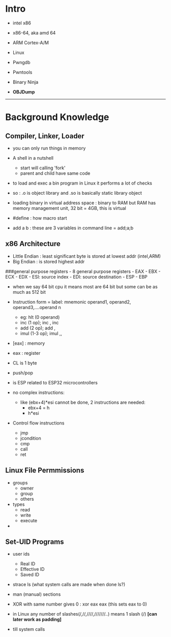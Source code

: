 # Intro

- intel x86
- x86-64, aka amd 64
- ARM Cortex-A/M
- Linux

- Pwngdb
- Pwntools
- Binary Ninja
- **OBJDump**

---

# Background Knowledge

## Compiler, Linker, Loader
- you can only run things in memory
- A shell in a nutshell
	- start will calling 'fork'
	- parent and child have same code
- to load and exec a bin program in Linux it performs a lot of checks
- so : .o is object library and .so is basically static library object
- loading binary in virtual address space : binary to RAM but RAM has memory management unit,  32 bit = 4GB, this is virtual  

- #define : how macro start
- add a b : these are 3 variables in command line = add;a;b

## x86 Architecture
- Little Endian : least significant byte is stored at lowest addr (intel,ARM)
- Big Endian : is stored highest addr

###general purpose registers
	- 8 general purpose registers
		- EAX
		- EBX
		- ECX
		- EDX
		- ESI: source index
		- EDI: source destination
	- ESP
	- EBP
- when we say 64 bit cpu it means most are 64 bit but some can be as much as 512 bit

- Instruction form = label: mnemonic operand1, operand2, operand3,....operand n
	- eg: hlt (0 operand)
	- inc (1 op); inc <reg>, inc <mem>
	- add (2 op); add <reg>,<reg>
	- imul (1-3 op); imul <reg32>,<reg32>,<con>
- [eax] : memory
- eax : register
- CL is 1 byte
- push/pop
- is ESP related to ESP32 microcontrollers 
- no complex instructions:
	- like (ebx+4)*esi cannot be done, 2 instructions are needed:
		- ebx+4 = h
		- h*esi
- Control flow instructions
	- jmp
	- jcondition
	- cmp
	- call
	- ret

## Linux File Permmissions
- groups	
	- owner
	- group
	- others
- types
	- read
	- write
	- execute
- 

## Set-UID Programs
- user ids
	- Real ID
	- Effective ID
	- Saved ID

- strace ls (what system calls are made when done ls?)
- man (manual) sections
- XOR with same number gives 0 : xor eax eax (this sets eax to 0)
- in Linux any number of slashes(/,//,////,///////..) means 1 slash (/) **[can later work as padding]**
- till system calls